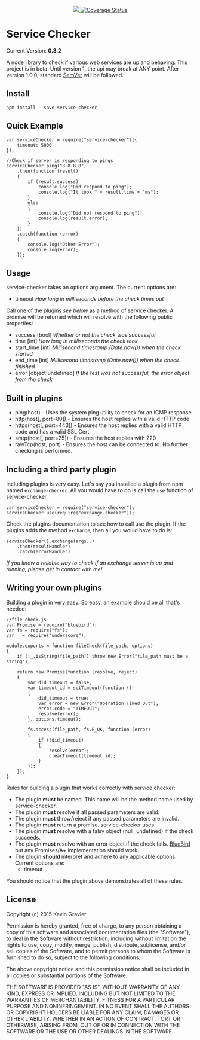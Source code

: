 <p align="center">
    <a href="https://travis-ci.org/mrkmg/service-checker" title="service-checker on Travis CI">
        <img src="https://travis-ci.org/mrkmg/service-checker.svg?branch=master" />
    </a>  
    <a href='https://coveralls.io/github/mrkmg/service-checker?branch=master'>
        <img src='https://coveralls.io/repos/mrkmg/service-checker/badge.svg?branch=master&service=github' alt='Coverage Status' />
    </a>
</p>

Service Checker 
===============

Current Version: **0.3.2**

A node library to check if various web services are up and behaving. This project is in beta. Until version 1, the api 
may break at ANY point. After version 1.0.0, standard [SemVer](http://semver.org/) will be followed.

Install
-------

    npm install --save service-checker

Quick Example
-------------

    var serviceChecker = require("service-checker")({
        timeout: 5000
    });
    
    //Check if server is responding to pings
    serviceChecker.ping("8.8.8.8")
        .then(function (result)
        {
            if (result.success)
                console.log("Did respond to ping");
                console.log("It took " + result.time + "ms");
            }
            else
            {
                console.log("Did not respond to ping");
                console.log(result.error);
            }
        })
        .catch(function (error)
        {
            console.log("Other Error");
            console.log(error);
        });

Usage
-----

service-checker takes an options argument. The current options are:

- timeout *How long in milliseconds before the check times out*

Call one of the plugins *see below* as a method of service checker. A promise will be returned which will resolve with
the following public properties:

- success [bool] *Whether or not the check was successful*
- time [int] *How long in milliseconds the check took*
- start_time [int] *Millisecond timestamp (Date.now()) when the check started*
- end_time [int] *Millisecond timestamp (Date.now()) when the check finished*
- error [object|undefined] *If the test was not successful, the error object from the check*


Built in plugins
----------------

- ping(host) - Uses the system ping utility to check for an ICMP response
- http(host[, port=80]) - Ensures the host replies with a valid HTTP code
- https(host[, port=443]) - Ensures the host replies with a valid HTTP code and has a valid SSL Cert
- smtp(host[, port=25]) - Ensures the host replies with 220
- rawTcp(host, port) - Ensures the host can be connected to. No further checking is performed.

Including a third party plugin
------------------------------

Including plugins is very easy. Let's say you installed a plugin from npm named `exchange-checker`. All you
would have to do is call the `use` function of service-checker

    var serviceChecker = require("service-checker");
    serviceChecker.use(require("exchange-checker"));
    
Check the plugins documentation to see how to call use the plugin. If the plugins adds the method `exchange`, then
all you would have to do is:

    serviceChecker().exchange(args..)
        .then(resultHandler)
        .catch(errorHandler)
        
        
*If you know a reliable way to check if an exchange server is up and running, please get in contact with me!*

Writing your own plugins
------------------------

Building a plugin in very easy. So easy, an example should be all that's needed:

    //file-check.js
    var Promise = require("bluebird");
    var fs = require("fs");
    var _ = require("underscore");
    
    module.exports = function fileCheck(file_path, options)
    {
        if (!_.isString(file_path)) throw new Error("file_path must be a string");
    
        return new Promise(function (resolve, reject)
        {
            var did_timeout = false;
            var timeout_id = setTimeout(function ()
            {
                did_timeout = true;
                var error = new Error("Operation Timed Out");
                error.code = "TIMEOUT";
                resolve(error);
            }, options.timeout);
        
            fs.access(file_path, fs.F_OK, function (error)
            {
                if (!did_timeout)
                {
                    resolve(error);     
                    clearTimeout(timeout_id);
                }
            });
        });
    }

Rules for building a plugin that works correctly with service checker:

- The plugin **must** be named. This name will be the method name used by service-checker.
- The plugin **must** resolve if all passed parameters are valid.
- The plugin **must** throw/reject if any passed parameters are invalid.
- The plugin **must** return a promise. service-checker uses.
- The plugin **must** resolve with a falsy object (null, undefined) if the check succeeds.
- The plugin **must** resolve with an error object if the check fails.
    [BlueBird](http://bluebirdjs.com/docs/getting-started.html) but any Promises/A+ implementation should work.
- The plugin **should** interpret and adhere to any applicable options. Current options are:
    - timeout
    
You should notice that the plugin above demonstrates all of these rules.

License
-------

Copyright (c) 2015 Kevin Gravier

Permission is hereby granted, free of charge, to any person obtaining a copy
of this software and associated documentation files (the "Software"), to deal
in the Software without restriction, including without limitation the rights
to use, copy, modify, merge, publish, distribute, sublicense, and/or sell
copies of the Software, and to permit persons to whom the Software is
furnished to do so, subject to the following conditions:

The above copyright notice and this permission notice shall be included in
all copies or substantial portions of the Software.

THE SOFTWARE IS PROVIDED "AS IS", WITHOUT WARRANTY OF ANY KIND, EXPRESS OR
IMPLIED, INCLUDING BUT NOT LIMITED TO THE WARRANTIES OF MERCHANTABILITY,
FITNESS FOR A PARTICULAR PURPOSE AND NONINFRINGEMENT.  IN NO EVENT SHALL THE
AUTHORS OR COPYRIGHT HOLDERS BE LIABLE FOR ANY CLAIM, DAMAGES OR OTHER
LIABILITY, WHETHER IN AN ACTION OF CONTRACT, TORT OR OTHERWISE, ARISING FROM,
OUT OF OR IN CONNECTION WITH THE SOFTWARE OR THE USE OR OTHER DEALINGS IN
THE SOFTWARE.
